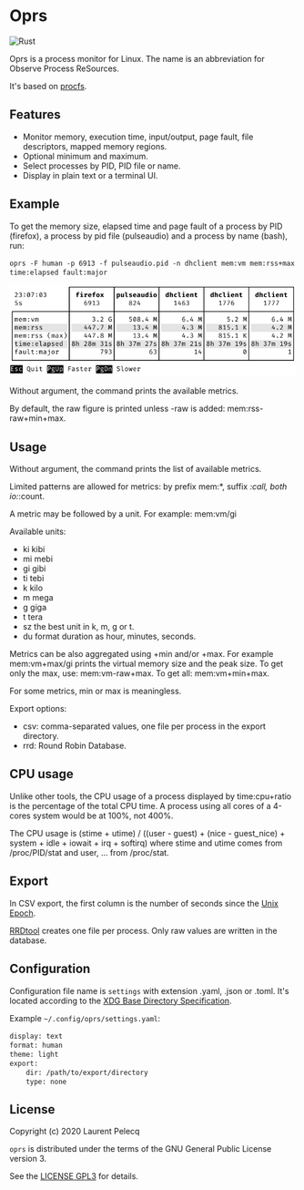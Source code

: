 Oprs
====

![Rust](https://github.com/lparcq/procmon-oprs/workflows/Rust/badge.svg)

Oprs is a process monitor for Linux. The name is an abbreviation for Observe Process ReSources.

It's based on [procfs](https://crates.io/crates/procfs).

Features
--------

* Monitor memory, execution time, input/output, page fault, file descriptors, mapped memory regions.
* Optional minimum and maximum.
* Select processes by PID, PID file or name.
* Display in plain text or a terminal UI.

Example
-------

To get the memory size, elapsed time and page fault of a process by PID (firefox), a process by pid
file (pulseaudio) and a process by name (bash), run:

    oprs -F human -p 6913 -f pulseaudio.pid -n dhclient mem:vm mem:rss+max time:elapsed fault:major

![Screenshot](doc/screenshot.jpeg)

Without argument, the command prints the available metrics.

By default, the raw figure is printed unless -raw is added: mem:rss-raw+min+max. 

Usage
-----

Without argument, the command prints the list of available metrics.

Limited patterns are allowed for metrics: by prefix mem:*, suffix *:call, both io:*:count.

A metric may be followed by a unit. For example: mem:vm/gi

Available units:
- ki  kibi
- mi  mebi
- gi  gibi
- ti  tebi
- k   kilo
- m   mega
- g   giga
- t   tera
- sz  the best unit in k, m, g or t.
- du  format duration as hour, minutes, seconds.

Metrics can be also aggregated using +min and/or +max. For example mem:vm+max/gi prints the virtual
memory size and the peak size. To get only the max, use: mem:vm-raw+max. To get all: mem:vm+min+max.

For some metrics, min or max is meaningless.

Export options:
- csv: comma-separated values, one file per process in the export directory.
- rrd: Round Robin Database.

CPU usage
---------

Unlike other tools, the CPU usage of a process displayed by time:cpu+ratio is the percentage of the
total CPU time. A process using all cores of a 4-cores system would be at 100%, not 400%.

The CPU usage is (stime + utime) / ((user - guest) + (nice - guest_nice) + system + idle + iowait + irq + softirq)
where stime and utime comes from /proc/PID/stat and user, … from /proc/stat.

Export
------

In CSV export, the first column is the number of seconds since the [Unix Epoch](https://en.wikipedia.org/wiki/Unix_time).

[RRDtool](https://oss.oetiker.ch/rrdtool/) creates one file per process. Only raw values are written in the database.

Configuration
-------------

Configuration file name is `settings` with extension .yaml, .json or .toml. It's located according to
the [XDG Base Directory Specification](https://specifications.freedesktop.org/basedir-spec/latest/).

Example `~/.config/oprs/settings.yaml`:

    display: text
    format: human
    theme: light
    export:
        dir: /path/to/export/directory
        type: none

License
-------

Copyright (c) 2020 Laurent Pelecq

`oprs` is distributed under the terms of the GNU General Public License version 3.

See the [LICENSE GPL3](LICENSE) for details.
